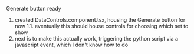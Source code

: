 Generate button ready
1. created DataControls.component.tsx, housing the Generate button for now
  1.1. eventually this should house controls for choosing which set to show
2. next is to make this actually work, triggering the python script via a javascript event, which I don't know how to do